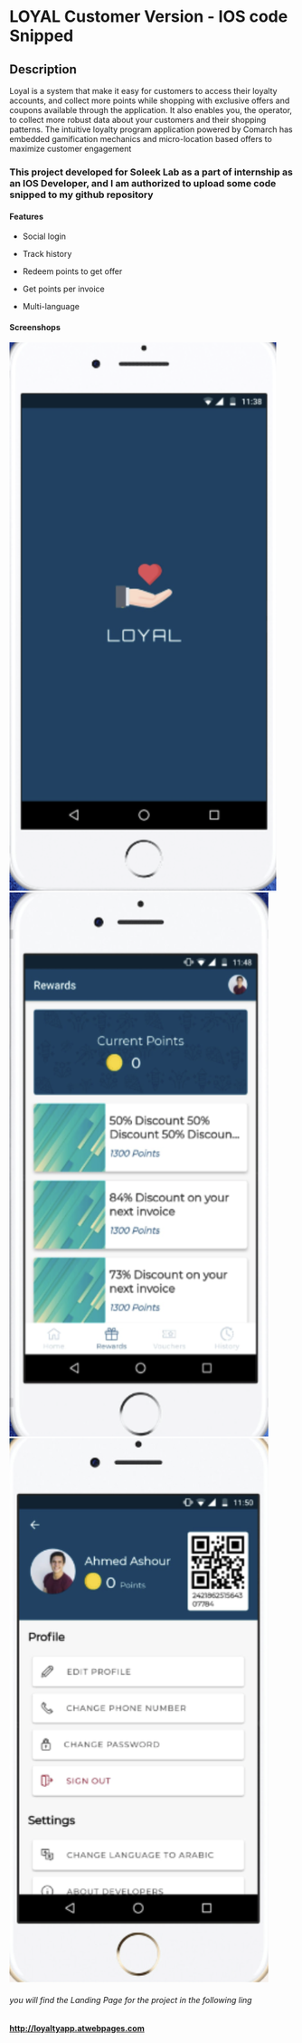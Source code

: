 # LOYAL Customer Version - IOS code Snipped

## Description

Loyal is a system that make it easy for customers to access their loyalty accounts, and collect more points while shopping with exclusive offers and coupons available through the application. It also enables you, the operator, to collect more robust data about your customers and their shopping patterns. The intuitive loyalty program application powered by Comarch has embedded gamification mechanics and micro-location based offers to maximize customer engagement

### This project developed for Soleek Lab as a part of internship as an IOS Developer, and I am authorized to upload some code snipped to my github repository

#### Features

- Social login

- Track history

- Redeem points to get offer

- Get points per invoice

- Multi-language

#### Screenshops

![alt splash screen](https://github.com/MrRadi6/LOYAL/blob/master/Screenshots/Screen%20Shot%202020-01-17%20at%201.51.48%20AM.png)
![alt reward screen](https://github.com/MrRadi6/LOYAL/blob/master/Screenshots/Screen%20Shot%202020-01-17%20at%201.52.26%20AM.png)
![alt profile screen](https://github.com/MrRadi6/LOYAL/blob/master/Screenshots/Screen%20Shot%202020-01-17%20at%201.52.43%20AM.png)



###### you will find the Landing Page for the project in the following ling
**http://loyaltyapp.atwebpages.com**

